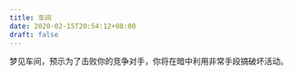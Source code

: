 ```yaml
---
title: 车间
date: 2020-02-15T20:54:12+08:00
draft: false
---
```


梦见车间，预示为了击败你的竞争对手，你将在暗中利用非常手段搞破坏活动。<br>
